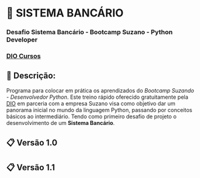 # 🏧 SISTEMA BANCÁRIO

### Desafio Sistema Bancário - Bootcamp Suzano - Python Developer
### [DIO Cursos](https://web.dio.me/home)

## 📝 Descrição:

Programa para colocar em prática os aprendizados do _Bootcamp Suzando - Desenvolvedor Python_. Este treino rápido oferecido gratuitamente pela [DIO](https://web.dio.me/home) em parceria com a empresa Suzano visa como objetivo dar um panorama inicial no mundo da linguagem Python, passando por conceitos básicos ao intermediário. Tendo como primeiro desafio de projeto o desenvolvimento de um __Sistema Bancário__.

## 📋 Versão 1.0

## 📋 Versão 1.1

